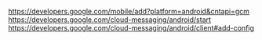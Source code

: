 https://developers.google.com/mobile/add?platform=android&cntapi=gcm
https://developers.google.com/cloud-messaging/android/start
https://developers.google.com/cloud-messaging/android/client#add-config